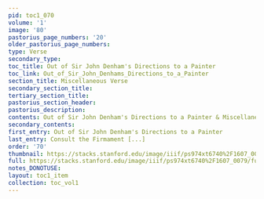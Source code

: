 ```yaml
---
pid: toc1_070
volume: '1'
image: '80'
pastorius_page_numbers: '20'
older_pastorius_page_numbers: 
type: Verse
secondary_type: 
toc_title: Out of Sir John Denham's Directions to a Painter
toc_link: Out_of_Sir_John_Denhams_Directions_to_a_Painter
section_title: Miscellaneous Verse
secondary_section_title: 
tertiary_section_title: 
pastorius_section_header: 
pastorius_description: 
contents: Out of Sir John Denham's Directions to a Painter & Miscellaneous Verse
secondary_contents: 
first_entry: Out of Sir John Denham's Directions to a Painter
last_entry: Consult the Firmament [...]
order: '70'
thumbnail: https://stacks.stanford.edu/image/iiif/ps974xt6740%2F1607_0079/full/100,/0/default.jpg
full: https://stacks.stanford.edu/image/iiif/ps974xt6740%2F1607_0079/full/full/0/default.jpg
notes_DONOTUSE: 
layout: toc1_item
collection: toc_vol1
---
```

